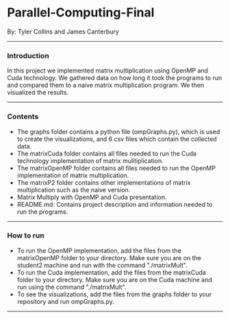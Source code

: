 # Parallel-Computing-Final
By: Tyler Collins and James Canterbury

---

### Introduction
In this project we implemented matrix multiplication using OpenMP and Cuda technology. We gathered data on how long it took the programs to run and compared them to a naive matrix multiplication program. We then visualized the results.

---

### Contents
* The graphs folder contains a python file (ompGraphs.py), which is used to create the visualizations, and 6 csv files which contain the collected data.
* The matrixCuda folder contains all files needed to run the Cuda technology implementation of matrix mulitiplication.
* The matrixOpenMP folder contains all files needed to run the OpenMP implementation of matrix multiplication.
* The matrixP2 folder contains other implementations of matrix multiplication such as the naive version.
* Matrix Multiply with OpenMP and Cuda presentation.
* README.md: Contains project description and information needed to run the programs.

---

### How to run
* To run the OpenMP implementation, add the files from the matrixOpenMP folder to your directory. Make sure you are on the student2 machine and run with the command "./matrixMult".
* To run the Cuda implementation, add the files from the matrixCuda folder to your directory. Make sure you are on the Cuda machine and run using the command "./matrixMult".
* To see the visualizations, add the files from the graphs folder to your repository and run ompGraphs.py.

---
